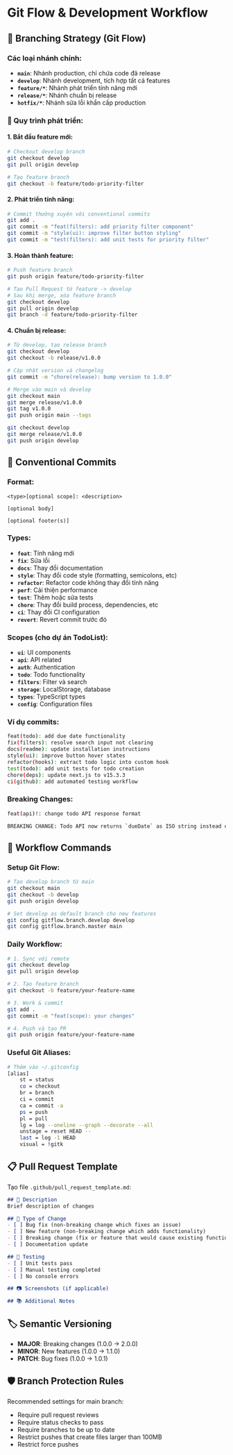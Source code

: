 # Git Flow & Development Workflow

## 🌿 Branching Strategy (Git Flow)

### Các loại nhánh chính:

- **`main`**: Nhánh production, chỉ chứa code đã release
- **`develop`**: Nhánh development, tích hợp tất cả features
- **`feature/*`**: Nhánh phát triển tính năng mới
- **`release/*`**: Nhánh chuẩn bị release
- **`hotfix/*`**: Nhánh sửa lỗi khẩn cấp production

### 🚀 Quy trình phát triển:

#### 1. Bắt đầu feature mới:
```bash
# Checkout develop branch
git checkout develop
git pull origin develop

# Tạo feature branch
git checkout -b feature/todo-priority-filter
```

#### 2. Phát triển tính năng:
```bash
# Commit thường xuyên với conventional commits
git add .
git commit -m "feat(filters): add priority filter component"
git commit -m "style(ui): improve filter button styling"
git commit -m "test(filters): add unit tests for priority filter"
```

#### 3. Hoàn thành feature:
```bash
# Push feature branch
git push origin feature/todo-priority-filter

# Tạo Pull Request từ feature -> develop
# Sau khi merge, xóa feature branch
git checkout develop
git pull origin develop
git branch -d feature/todo-priority-filter
```

#### 4. Chuẩn bị release:
```bash
# Từ develop, tạo release branch
git checkout develop
git checkout -b release/v1.0.0

# Cập nhật version và changelog
git commit -m "chore(release): bump version to 1.0.0"

# Merge vào main và develop
git checkout main
git merge release/v1.0.0
git tag v1.0.0
git push origin main --tags

git checkout develop
git merge release/v1.0.0
git push origin develop
```

## 📝 Conventional Commits

### Format:
```
<type>[optional scope]: <description>

[optional body]

[optional footer(s)]
```

### Types:
- **`feat`**: Tính năng mới
- **`fix`**: Sửa lỗi
- **`docs`**: Thay đổi documentation
- **`style`**: Thay đổi code style (formatting, semicolons, etc)
- **`refactor`**: Refactor code không thay đổi tính năng
- **`perf`**: Cải thiện performance
- **`test`**: Thêm hoặc sửa tests
- **`chore`**: Thay đổi build process, dependencies, etc
- **`ci`**: Thay đổi CI configuration
- **`revert`**: Revert commit trước đó

### Scopes (cho dự án TodoList):
- **`ui`**: UI components
- **`api`**: API related
- **`auth`**: Authentication
- **`todo`**: Todo functionality
- **`filters`**: Filter và search
- **`storage`**: LocalStorage, database
- **`types`**: TypeScript types
- **`config`**: Configuration files

### Ví dụ commits:
```bash
feat(todo): add due date functionality
fix(filters): resolve search input not clearing
docs(readme): update installation instructions
style(ui): improve button hover states
refactor(hooks): extract todo logic into custom hook
test(todo): add unit tests for todo creation
chore(deps): update next.js to v15.3.3
ci(github): add automated testing workflow
```

### Breaking Changes:
```bash
feat(api)!: change todo API response format

BREAKING CHANGE: Todo API now returns `dueDate` as ISO string instead of timestamp
```

## 🔄 Workflow Commands

### Setup Git Flow:
```bash
# Tạo develop branch từ main
git checkout main
git checkout -b develop
git push origin develop

# Set develop as default branch cho new features
git config gitflow.branch.develop develop
git config gitflow.branch.master main
```

### Daily Workflow:
```bash
# 1. Sync với remote
git checkout develop
git pull origin develop

# 2. Tạo feature branch
git checkout -b feature/your-feature-name

# 3. Work & commit
git add .
git commit -m "feat(scope): your changes"

# 4. Push và tạo PR
git push origin feature/your-feature-name
```

### Useful Git Aliases:
```bash
# Thêm vào ~/.gitconfig
[alias]
    st = status
    co = checkout
    br = branch
    ci = commit
    ca = commit -a
    ps = push
    pl = pull
    lg = log --oneline --graph --decorate --all
    unstage = reset HEAD --
    last = log -1 HEAD
    visual = !gitk
```

## 📋 Pull Request Template

Tạo file `.github/pull_request_template.md`:

```markdown
## 📝 Description
Brief description of changes

## 🎯 Type of Change
- [ ] Bug fix (non-breaking change which fixes an issue)
- [ ] New feature (non-breaking change which adds functionality)
- [ ] Breaking change (fix or feature that would cause existing functionality to not work as expected)
- [ ] Documentation update

## 🧪 Testing
- [ ] Unit tests pass
- [ ] Manual testing completed
- [ ] No console errors

## 📷 Screenshots (if applicable)

## 📚 Additional Notes
```

## 🏷️ Semantic Versioning

- **MAJOR**: Breaking changes (1.0.0 → 2.0.0)
- **MINOR**: New features (1.0.0 → 1.1.0)
- **PATCH**: Bug fixes (1.0.0 → 1.0.1)

## 🛡️ Branch Protection Rules

Recommended settings for main branch:
- Require pull request reviews
- Require status checks to pass
- Require branches to be up to date
- Restrict pushes that create files larger than 100MB
- Restrict force pushes
